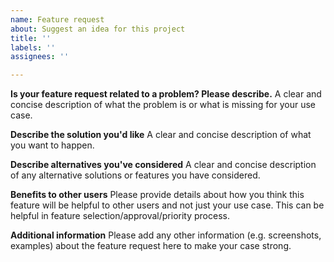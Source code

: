 ```yaml
---
name: Feature request
about: Suggest an idea for this project
title: ''
labels: ''
assignees: ''

---
```


**Is your feature request related to a problem? Please describe.**
A clear and concise description of what the problem is or what is missing for your use case.

**Describe the solution you'd like**
A clear and concise description of what you want to happen.

**Describe alternatives you've considered**
A clear and concise description of any alternative solutions or features you have considered.

**Benefits to other users**
Please provide details about how you think this feature will be helpful to other users and not just your use case. This can be helpful in feature selection/approval/priority process.

**Additional information**
Please add any other information (e.g. screenshots, examples) about the feature request here to make your case strong.
